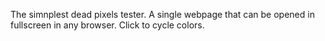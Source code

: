The simnplest dead pixels tester. A single webpage that can be opened in fullscreen in any browser. Click to cycle colors.